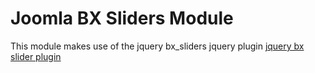 Joomla BX Sliders Module
========================
This module makes use of the jquery bx_sliders jquery plugin <a href="http://bxslider.com/">jquery bx slider plugin</a>


